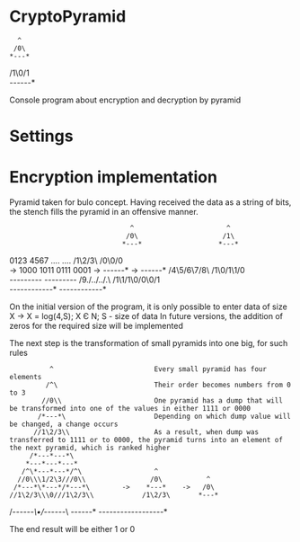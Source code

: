 # CryptoPyramid

      ^
     /0\
    *---*
   /1\0/1\
  *---*---*

Console program about encryption and decryption by pyramid

# Settings
# Encryption implementation

Pyramid taken for bulo concept. Having received the data as a string of bits, the stench fills the pyramid in an offensive manner.

                                  ^                       ^
                                 /0\                     /1\
                                *---*                   *---*
   0123 4567 .... ....         /1\2/3\                 /0\0/0\
-> 1000 1011 0111 0001 ->     *---*---*       ->      *---*---*
                             /4\5/6\7/8\             /1\0/1\1/0\
                            *---*---*---*           *---*---*---*
                           /9\./.\./.\./.\         /1\1/1\0/0\0/1\
                          *---*---*---*---*       *---*---*---*---*

On the initial version of the program, it is only possible to enter data of size X -> X = log(4,S); X Є N; S - size of data 
In future versions, the addition of zeros for the required size will be implemented

The next step is the transformation of small pyramids into one big, for such rules


              ^                         Every small pyramid has four elements
             /^\                        Their order becomes numbers from 0 to 3
            //0\\                       One pyramid has a dump that will be transformed into one of the values in either 1111 or 0000
           /*---*\                      Depending on which dump value will be changed, a change occurs
          //1\2/3\\                     As a result, when dump was transferred to 1111 or to 0000, the pyramid turns into an element of the next pyramid, which is ranked higher
         /*---*---*\
        *---*---*---*           
       /^\*---*---*/^\                  ^             
      //0\\\1/2\3///0\\                /0\           ^
     /*---*\*---*/*---*\        ->    *---*    ->   /0\ 
    //1\2/3\\\0///1\2/3\\            /1\2/3\       *---* 
   /*---*---*\•/*---*---*\          *---*---*
  *---*---*---*---*---*---*
  
The end result will be either 1 or 0
